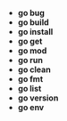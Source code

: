 -   **go bug**
-   **go build**
-   **go install**
-   **go get**
-   **go mod**
-   **go run**
-   **go clean**
-   **go fmt**
-   **go list**
-   **go version**
-   **go env**

